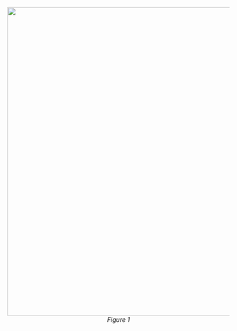 <p align="center">
  <img src="https://github.com/user-attachments/assets/b112f17d-fbdf-4111-87f9-59092305e9ae" width="700"/><br/>
  <i>Figure 1</i><br/><br/>
</p>
